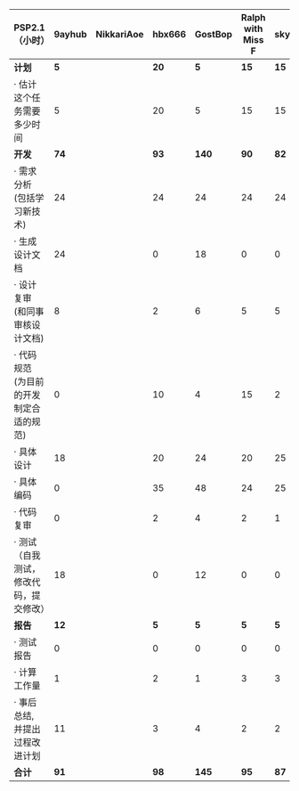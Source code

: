 
| PSP2.1        （小时）                            | 9ayhub | NikkariAoe | hbx666 | GostBop |Ralph with Miss F|skywalker00001|
|-----------------------------------------|-----------------------------------------|------------------|------------------|  --|  --|--|
| **计划**                                    |       **5**           |                  |**20**|**5**|**15**| **15** |
| · 估计这个任务需要多少时间              |        5          |                  |20|5|15|15|
| **开发**                                    |         **74**         |                  |**93**|**140**|**90**|  **82** |
| · 需求分析 (包括学习新技术)             |          24        |                  |24|24|24|24|
| · 生成设计文档                          |        24         |                  |0|18|0|0 |
| · 设计复审 (和同事审核设计文档)         |         8         |                  |2|6|5| 5|
| · 代码规范 (为目前的开发制定合适的规范) |          0        |                  |10|4|15| 2|
| · 具体设计                              |        18          |                  |20|24|20| 25|
| · 具体编码                              |           0       |                  |35|48|24| 25|
| · 代码复审                              |        0          |                  |2|4|2| 1|
| · 测试（自我测试，修改代码，提交修改）  |       18           |                  |0|12|0| 0|
| **报告**                                    |           **12**       |                  |**5**|**5**|**5**| **5**|
| · 测试报告                              |         0         |                  |0|0|0|0|
| · 计算工作量                            |            1      |                  |2|1|3|3|
| · 事后总结, 并提出过程改进计划          |          11       |                  |3|4|2|2|
| **合计**                                    |                   **91**                      |             | **98** |**145**|**95**|**87**|
